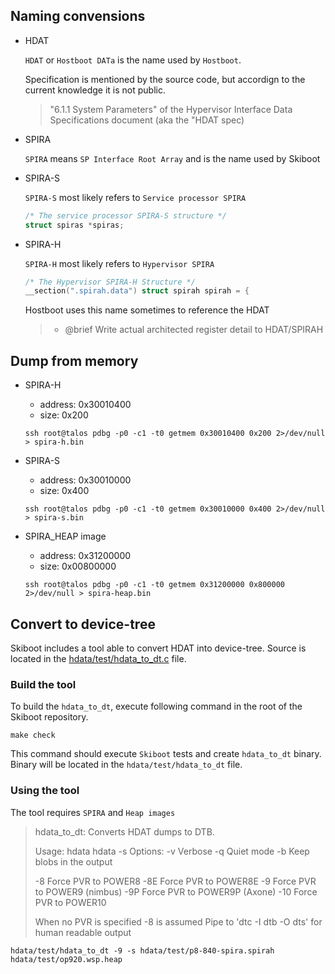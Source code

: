 ## Naming convensions

- HDAT

    `HDAT` or `Hostboot DATa` is the name used by `Hostboot`.

    Specification is mentioned by the source code,
    but accordign to the current knowledge it is not public.
    > "6.1.1 System Parameters" of the Hypervisor Interface Data
    > Specifications document (aka the "HDAT spec)

- SPIRA

    `SPIRA` means `SP Interface Root Array` and is the name used by Skiboot

- SPIRA-S

    `SPIRA-S` most likely refers to `Service processor SPIRA`

    ```cpp
    /* The service processor SPIRA-S structure */
    struct spiras *spiras;
    ```

- SPIRA-H

    `SPIRA-H` most likely refers to `Hypervisor SPIRA`
    ```cpp
    /* The Hypervisor SPIRA-H Structure */
    __section(".spirah.data") struct spirah spirah = {
    ```

    Hostboot uses this name sometimes to reference the HDAT
    > * @brief  Write actual architected register detail to HDAT/SPIRAH


## Dump from memory

- SPIRA-H
    - address: 0x30010400
    - size: 0x200
    ```
    ssh root@talos pdbg -p0 -c1 -t0 getmem 0x30010400 0x200 2>/dev/null > spira-h.bin
    ```
- SPIRA-S
    - address: 0x30010000
    - size: 0x400
    ```
    ssh root@talos pdbg -p0 -c1 -t0 getmem 0x30010000 0x400 2>/dev/null > spira-s.bin
    ```
- SPIRA_HEAP image

    - address: 0x31200000
    - size: 0x00800000
    ```
    ssh root@talos pdbg -p0 -c1 -t0 getmem 0x31200000 0x800000 2>/dev/null > spira-heap.bin
    ```

## Convert to device-tree

Skiboot includes a tool able to convert HDAT into device-tree.
Source is located in the [hdata/test/hdata_to_dt.c](https://github.com/open-power/skiboot/blob/master/hdata/test/hdata_to_dt.c) file.

### Build the tool

To build the `hdata_to_dt`, execute following command in the root
of the Skiboot repository.

```
make check
```

This command should execute `Skiboot` tests and create `hdata_to_dt` binary.
Binary will be located in the `hdata/test/hdata_to_dt` file.

### Using the tool

The tool requires `SPIRA` and `Heap images`

> hdata_to_dt: Converts HDAT dumps to DTB.
>
> Usage:
>         hdata <opts> <spira-dump> <heap-dump>
>         hdata <opts> -s <spirah-dump> <spiras-dump>
> Options:
>         -v Verbose
>         -q Quiet mode
>         -b Keep blobs in the output
>
>   -8 Force PVR to POWER8
>   -8E Force PVR to POWER8E
>   -9 Force PVR to POWER9 (nimbus)
>   -9P Force PVR to POWER9P (Axone)
>   -10 Force PVR to POWER10
>
> When no PVR is specified -8 is assumed
> Pipe to 'dtc -I dtb -O dts' for human readable output

```
hdata/test/hdata_to_dt -9 -s hdata/test/p8-840-spira.spirah hdata/test/op920.wsp.heap
```

